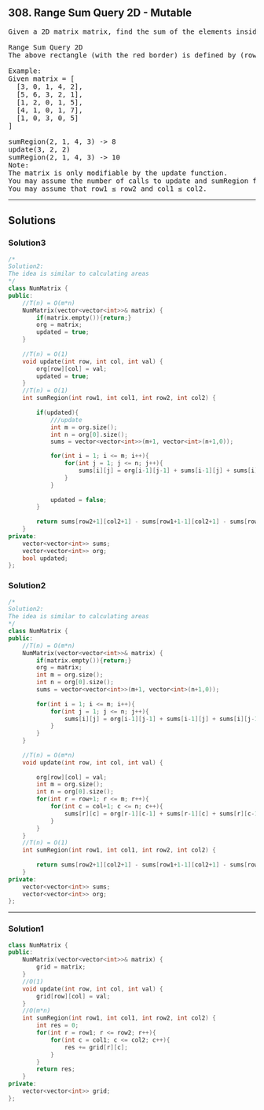 ## 308. Range Sum Query 2D - Mutable
<pre>
Given a 2D matrix matrix, find the sum of the elements inside the rectangle defined by its upper left corner (row1, col1) and lower right corner (row2, col2).

Range Sum Query 2D
The above rectangle (with the red border) is defined by (row1, col1) = (2, 1) and (row2, col2) = (4, 3), which contains sum = 8.

Example:
Given matrix = [
  [3, 0, 1, 4, 2],
  [5, 6, 3, 2, 1],
  [1, 2, 0, 1, 5],
  [4, 1, 0, 1, 7],
  [1, 0, 3, 0, 5]
]

sumRegion(2, 1, 4, 3) -> 8
update(3, 2, 2)
sumRegion(2, 1, 4, 3) -> 10
Note:
The matrix is only modifiable by the update function.
You may assume the number of calls to update and sumRegion function is distributed evenly.
You may assume that row1 ≤ row2 and col1 ≤ col2.
</pre>

--------------------------------------------------------------
## Solutions
### Solution3
```c++
/*
Solution2:
The idea is similar to calculating areas
*/
class NumMatrix {
public:
    //T(n) = O(m*n)
    NumMatrix(vector<vector<int>>& matrix) {
        if(matrix.empty()){return;}
        org = matrix;
        updated = true;
    }
    
    //T(n) = O(1)
    void update(int row, int col, int val) {
        org[row][col] = val;
        updated = true;
    }
    //T(n) = O(1)
    int sumRegion(int row1, int col1, int row2, int col2) {
        
        if(updated){
            ///update
            int m = org.size();
            int n = org[0].size();
            sums = vector<vector<int>>(m+1, vector<int>(n+1,0));

            for(int i = 1; i <= m; i++){
                for(int j = 1; j <= n; j++){
                    sums[i][j] = org[i-1][j-1] + sums[i-1][j] + sums[i][j-1] - sums[i-1][j-1];
                }
            }          
            
            updated = false;
        }
        
        return sums[row2+1][col2+1] - sums[row1+1-1][col2+1] - sums[row2+1][col1+1-1] + sums[row1+1-1][col1+1-1];
    }
private:
    vector<vector<int>> sums;
    vector<vector<int>> org;
    bool updated;
};

```
### Solution2
```c++
/*
Solution2:
The idea is similar to calculating areas
*/
class NumMatrix {
public:
    //T(n) = O(m*n)
    NumMatrix(vector<vector<int>>& matrix) {
        if(matrix.empty()){return;}
        org = matrix;
        int m = org.size();
        int n = org[0].size();
        sums = vector<vector<int>>(m+1, vector<int>(n+1,0));
        
        for(int i = 1; i <= m; i++){
            for(int j = 1; j <= n; j++){
                sums[i][j] = org[i-1][j-1] + sums[i-1][j] + sums[i][j-1] - sums[i-1][j-1];
            }
        }
    }
    
    //T(n) = O(m*n)
    void update(int row, int col, int val) {
        
        org[row][col] = val;
        int m = org.size();
        int n = org[0].size();
        for(int r = row+1; r <= m; r++){
            for(int c = col+1; c <= n; c++){
                sums[r][c] = org[r-1][c-1] + sums[r-1][c] + sums[r][c-1] - sums[r-1][c-1];
            }
        }
    }
    //T(n) = O(1)
    int sumRegion(int row1, int col1, int row2, int col2) {
        
        return sums[row2+1][col2+1] - sums[row1+1-1][col2+1] - sums[row2+1][col1+1-1] + sums[row1+1-1][col1+1-1];
    }
private:
    vector<vector<int>> sums;
    vector<vector<int>> org;
};

```
--------------------------------------------------------------
### Solution1
```c++
class NumMatrix {
public:
    NumMatrix(vector<vector<int>>& matrix) {
        grid = matrix;
    }
    //O(1)
    void update(int row, int col, int val) {
        grid[row][col] = val;
    }
    //O(m*n)
    int sumRegion(int row1, int col1, int row2, int col2) {
        int res = 0;
        for(int r = row1; r <= row2; r++){
            for(int c = col1; c <= col2; c++){
                res += grid[r][c];
            }
        }
        return res;
    }
private:
    vector<vector<int>> grid;
};

```
